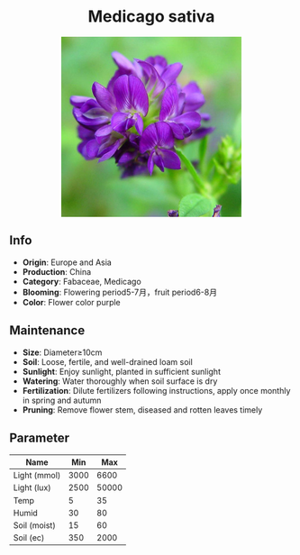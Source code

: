 <h1 align='center'>Medicago sativa</h1>
<p align="center">
    <img 
        align='center'
        width='320'
        src="../images/medicago sativa.png" 
        alt='Medicago sativa' />
</p>

## Info

 - **Origin**: Europe and Asia
 - **Production**: China
 - **Category**: Fabaceae, Medicago
 - **Blooming**: Flowering period5-7月，fruit period6-8月
 - **Color**: Flower color purple

## Maintenance

 - **Size**: Diameter≥10cm
 - **Soil**: Loose, fertile, and well-drained loam soil
 - **Sunlight**: Enjoy sunlight, planted in sufficient sunlight
 - **Watering**: Water thoroughly when soil surface is dry
 - **Fertilization**: Dilute fertilizers following instructions, apply once monthly in spring and autumn
 - **Pruning**: Remove flower stem, diseased and rotten leaves timely

## Parameter

| Name         | Min  | Max   |
|--------------|------|-------|
| Light (mmol) | 3000 | 6600  |
| Light (lux)  | 2500 | 50000 |
| Temp         | 5    | 35    |
| Humid        | 30   | 80    |
| Soil (moist) | 15   | 60    |
| Soil (ec)    | 350  | 2000  |